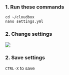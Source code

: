 ### 1. Run these commands ### 

```
cd ~/cloudbox
nano settings.yml
```

### 2. Change settings ### 

![](http://i.imgur.com/BEB0kfL.png)

### 2. Save settings ### 

`CTRL-X` to save

